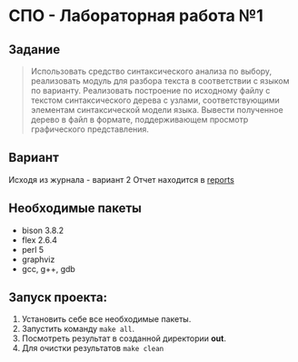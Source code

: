# СПО - Лабораторная работа №1
## Задание
> Использовать средство синтаксического анализа по выбору, реализовать модуль для разбора текста в соответствии с языком по варианту. Реализовать построение по исходному файлу с текстом синтаксического дерева с узлами, соответствующими элементам синтаксической модели языка. Вывести полученное дерево в файл в формате, поддерживающем просмотр графического представления.

## Вариант
Исходя из журнала - вариант 2
Отчет находится в [reports](./labs-reports/СПО_Л.Р.1_Шибаев_С_P4114.pdf)

## Необходимые пакеты
+ bison 3.8.2
+ flex 2.6.4
+ perl 5
+ graphviz
+ gcc, g++, gdb

## Запуск проекта:
1. Установить себе все необходимые пакеты.
2. Запустить команду `make all`.
3. Посмотреть результат в созданной директории **out**.
4. Для очистки результатов `make clean`